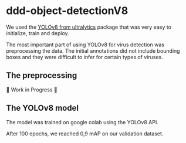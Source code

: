 # ddd-object-detectionV8

We used the [YOLOv8 from ultralytics](https://github.com/ultralytics/ultralytics) package that was very easy to initialize, train and deploy.

The most important part of using YOLOv8 for virus detection was preprocessing the data. The initial annotations did not include bounding boxes and they were difficult to infer for certain types of viruses.

## The preprocessing
🚧 Work in Progress 🚧

## The YOLOv8 model
The model was trained on google colab using the YOLOv8 API.

After 100 epochs, we reached 0,9 mAP on our validation dataset.
